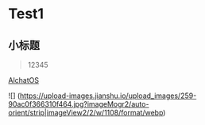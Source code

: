# Test1
## 小标题
> 12345

[AlchatOS](https://chat18.aichatos.xyz/#/chat/1705911141473)

![]
(https://upload-images.jianshu.io/upload_images/259-90ac0f366310f464.jpg?imageMogr2/auto-orient/strip|imageView2/2/w/1108/format/webp)
